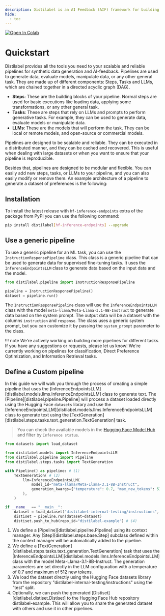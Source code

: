 ```yaml
---
description: Distilabel is an AI Feedback (AIF) framework for building datasets with and for LLMs.
hide:
  - toc
---
```


<a target="_blank" href="https://colab.research.google.com/drive/1DJFDZtOfnNYg7ZfmZPfICm750tuJLR9l">
  <img src="https://colab.research.google.com/assets/colab-badge.svg" alt="Open In Colab"/>
</a>

# Quickstart

Distilabel provides all the tools you need to your scalable and reliable pipelines for synthetic data generation and AI-feedback. Pipelines are used to generate data, evaluate models, manipulate data, or any other general task. They are made up of different components: Steps, Tasks and LLMs, which are chained together in a directed acyclic graph (DAG).

- **Steps**: These are the building blocks of your pipeline. Normal steps are used for basic executions like loading data, applying some transformations, or any other general task.
- **Tasks**: These are steps that rely on LLMs and prompts to perform generative tasks. For example, they can be used to generate data, evaluate models or manipulate data.
- **LLMs**: These are the models that will perform the task. They can be local or remote models, and open-source or commercial models.

Pipelines are designed to be scalable and reliable. They can be executed in a distributed manner, and they can be cached and recovered. This is useful when dealing with large datasets or when you want to ensure that your pipeline is reproducible.

Besides that, pipelines are designed to be modular and flexible. You can easily add new steps, tasks, or LLMs to your pipeline, and you can also easily modify or remove them. An example architecture of a pipeline to generate a dataset of preferences is the following:

## Installation

To install the latest release with `hf-inference-endpoints` extra of the package from PyPI you can use the following command:

```sh
pip install distilabel[hf-inference-endpoints] --upgrade
```

## Use a generic pipeline

To use a generic pipeline for an ML task, you can use the `InstructionResponsePipeline` class. This class is a generic pipeline that can be used to generate data for supervised fine-tuning tasks. It uses the `InferenceEndpointsLLM` class to generate data based on the input data and the model.

```python
from distilabel.pipeline import InstructionResponsePipeline

pipeline = InstructionResponsePipeline()
dataset = pipeline.run()
```

The `InstructionResponsePipeline` class will use the `InferenceEndpointsLLM` class with the model `meta-llama/Meta-Llama-3.1-8B-Instruct` to generate data based on the system prompt. The output data will be a dataset with the columns `instruction` and `response`. The class uses a generic system prompt, but you can customize it by passing the `system_prompt` parameter to the class.

!!! note
    We're actively working on building more pipelines for different tasks. If you have any suggestions or requests, please let us know! We're currently working on pipelines for classification, Direct Preference Optimization, and Information Retrieval tasks.

## Define a Custom pipeline

In this guide we will walk you through the process of creating a simple pipeline that uses the [InferenceEndpointsLLM][distilabel.models.llms.InferenceEndpointsLLM] class to generate text. The [Pipeline][distilabel.pipeline.Pipeline] will process a dataset loaded directly using the Hugging Face `datasets` library and use the [InferenceEndpointsLLM][distilabel.models.llms.InferenceEndpointsLLM] class to generate text using the [TextGeneration][distilabel.steps.tasks.text_generation.TextGeneration] task.

> You can check the available models in the [Hugging Face Model Hub](https://huggingface.co/models?pipeline_tag=text-generation&sort=trending) and filter by `Inference status`.

```python
from datasets import load_dataset

from distilabel.models import InferenceEndpointsLLM
from distilabel.pipeline import Pipeline
from distilabel.steps.tasks import TextGeneration

with Pipeline() as pipeline: # (1)
    TextGeneration( # (2)
        llm=InferenceEndpointsLLM(
            model_id="meta-llama/Meta-Llama-3.1-8B-Instruct",
            generation_kwargs={"temperature": 0.7, "max_new_tokens": 512},
        ),
    )

if __name__ == "__main__":
    dataset = load_dataset("distilabel-internal-testing/instructions", split="test") # (3)
    distiset = pipeline.run(dataset=dataset)
    distiset.push_to_hub(repo_id="distilabel-example") # (4)
```

1. We define a [Pipeline][distilabel.pipeline.Pipeline] using its context manager. Any [Step][distilabel.steps.base.Step] subclass defined within the context manager will be automatically added to the pipeline.
2. We define a [TextGeneration][distilabel.steps.tasks.text_generation.TextGeneration] task that uses the [InferenceEndpointsLLM][distilabel.models.llms.InferenceEndpointsLLM] class with the model Meta-Llama-3.1-8B-Instruct. The generation parameters are set directly in the LLM configuration with a temperature of 0.7 and maximum of 512 new tokens.
3. We load the dataset directly using the Hugging Face datasets library from the repository "distilabel-internal-testing/instructions" using the "test" split.
4. Optionally, we can push the generated [Distiset][distilabel.distiset.Distiset] to the Hugging Face Hub repository distilabel-example. This will allow you to share the generated dataset with others and use it in other pipelines.
